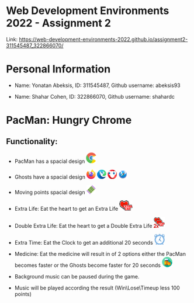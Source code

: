 # Web Development Environments 2022 - Assignment 2
Link: https://web-development-environments-2022.github.io/assignment2-311545487_322866070/

# Personal Information
* Name: Yonatan Abeksis, ID: 311545487, Github username: abeksis93

* Name: Shahar Cohen, ID: 322866070, Github username: shahardc

# PacMan: Hungry Chrome
## Functionality:

* PacMan has a spacial design ![alt text](https://github.com/Web-Development-Environments-2022/assignment2-311545487_322866070/blob/main/pics/chrome_pacman_1_r.png?raw=true)

* Ghosts have a spacial design ![alt text](https://github.com/Web-Development-Environments-2022/assignment2-311545487_322866070/blob/main/pics/ghost_firefox_1.png?raw=true) ![alt text](https://github.com/Web-Development-Environments-2022/assignment2-311545487_322866070/blob/main/pics/ghost_edge_1.png?raw=true) ![alt text](https://github.com/Web-Development-Environments-2022/assignment2-311545487_322866070/blob/main/pics/ghost_opera_1.png?raw=true) ![alt text](https://github.com/Web-Development-Environments-2022/assignment2-311545487_322866070/blob/main/pics/ghost_safari_1.png?raw=true)

* Moving points spacial design ![alt text](https://github.com/Web-Development-Environments-2022/assignment2-311545487_322866070/blob/main/pics/candy_ram_1.png?raw=true)

* Extra Life: Eat the heart to get an Extra Life ![alt text](https://github.com/Web-Development-Environments-2022/assignment2-311545487_322866070/blob/main/pics/extra_life.png?raw=true)

* Double Extra Life: Eat the heart to get a Double Extra Life ![alt text](https://github.com/Web-Development-Environments-2022/assignment2-311545487_322866070/blob/main/pics/double_extra_life.png?raw=true)

* Extra Time: Eat the Clock to get an additional 20 seconds ![alt text](https://github.com/Web-Development-Environments-2022/assignment2-311545487_322866070/blob/main/pics/clock.png?raw=true)

* Medicine: Eat the medicine will result in of 2 options either the PacMan becomes faster or the Ghosts become faster for 20 seconds ![alt text](https://github.com/Web-Development-Environments-2022/assignment2-311545487_322866070/blob/main/pics/medicine.png?raw=true)


* Background music can be paused during the game. 

* Music will be played according the result (Win\Lose\Timeup less 100 points)

